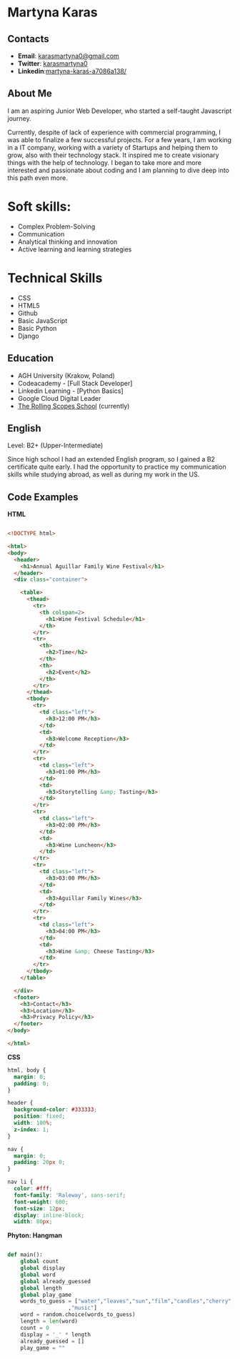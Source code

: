 # Martyna Karas

## Contacts

* __Email__: [karasmartyna0@gmail.com](mailto:karasmartyna0@gmail.com)
* __Twitter__: [karasmartyna0](https://twitter.com/karasmartyna0)
* __Linkedin__:[martyna-karaś-a7086a138/](https://www.linkedin.com/in/martyna-kara%C5%9B-a7086a138/)

## About Me

I am an aspiring Junior Web Developer, who started a self-taught Javascript journey.

Currently, despite of lack of experience with commercial programming, I was able to finalize a few successful projects. For a few years, I am working in a IT company, working with a variety of Startups and helping them to grow, also with their technology stack. It inspired me to create visionary things with the help of technology. I began to take more and more interested and passionate about coding and I am planning to dive deep into this path even more. 

# Soft skills:
* Complex Problem-Solving
* Communication
* Analytical thinking and innovation
* Active learning and learning strategies

# Technical Skills
* CSS
* HTML5
* Github
* Basic JavaScript
* Basic Python 
* Django


## Education 

* AGH University (Krakow, Poland)
* Codeacademy - [Full Stack Developer]
* Linkedin Learning - [Python Basics]
* Google Cloud Digital Leader
* [The Rolling Scopes School](https://rs.school/) (currently)


## English 

Level: B2+ (Upper-Intermediate)

Since high school I had an extended English program, so I gained a B2 certificate quite early. I had the opportunity to practice my communication skills while studying abroad, as well as during my work in the US.


## Code Examples

__HTML__

```html

<!DOCTYPE html>

<html>
<body>
  <header>
    <h1>Annual Aguillar Family Wine Festival</h1>
  </header>
  <div class="container">

    <table>
      <thead>
        <tr>
          <th colspan=2>
            <h1>Wine Festival Schedule</h1>
          </th>
        </tr>
        <tr>
          <th>
            <h2>Time</h2>
          </th>
          <th>
            <h2>Event</h2>
          </th>
        </tr>
      </thead>
      <tbody>
        <tr>
          <td class="left">
            <h3>12:00 PM</h3>
          </td>
          <td>
            <h3>Welcome Reception</h3>
          </td>
        </tr>
        <tr>
          <td class="left">
            <h3>01:00 PM</h3>
          </td>
          <td>
            <h3>Storytelling &amp; Tasting</h3>
          </td>
        </tr>
        <tr>
          <td class="left">
            <h3>02:00 PM</h3>
          </td>
          <td>
            <h3>Wine Luncheon</h3>
          </td>
        </tr>
        <tr>
          <td class="left">
            <h3>03:00 PM</h3>
          </td>
          <td>
            <h3>Aguillar Family Wines</h3>
          </td>
        </tr>
        <tr>
          <td class="left">
            <h3>04:00 PM</h3>
          </td>
          <td>
            <h3>Wine &amp; Cheese Tasting</h3>
          </td>
        </tr>
      </tbody>
    </table>

  </div>
  <footer>
    <h3>Contact</h3>
    <h3>Location</h3>
    <h3>Privacy Policy</h3>
  </footer>
</body>

</html>

```

__CSS__

```css
html, body {
  margin: 0;
  padding: 0;
}

header {
  background-color: #333333;
  position: fixed;
  width: 100%;
  z-index: 1;
}

nav {
  margin: 0;
  padding: 20px 0;
}

nav li {
  color: #fff;
  font-family: 'Raleway', sans-serif;
  font-weight: 600;
  font-size: 12px;
  display: inline-block;
  width: 80px;

```

__Phyton: Hangman__

```python

def main():
    global count
    global display
    global word
    global already_guessed
    global length
    global play_game
    words_to_guess = ["water","leaves","sun","film","candles","cherry","peaks","wood","forest","camp"
                   ,"music"]
    word = random.choice(words_to_guess)
    length = len(word)
    count = 0
    display = '_' * length
    already_guessed = []
    play_game = ""
    
 ```
 
 
